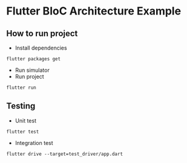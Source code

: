 # Flutter BloC Architecture Example

## How to run project

- Install dependencies
```
flutter packages get
```
- Run simulator
- Run project
```
flutter run
```

## Testing
- Unit test
```
flutter test
```
- Integration test
```
flutter drive --target=test_driver/app.dart
```
